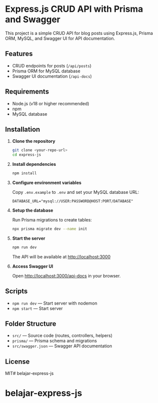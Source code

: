 # Express.js CRUD API with Prisma and Swagger

This project is a simple CRUD API for blog posts using Express.js, Prisma ORM, MySQL, and Swagger UI for API documentation.

## Features

- CRUD endpoints for posts (`/api/posts`)
- Prisma ORM for MySQL database
- Swagger UI documentation (`/api-docs`)

## Requirements

- Node.js (v18 or higher recommended)
- npm
- MySQL database

## Installation

1. **Clone the repository**
   ```bash
   git clone <your-repo-url>
   cd express-js
   ```

2. **Install dependencies**
   ```bash
   npm install
   ```

3. **Configure environment variables**

   Copy `.env.example` to `.env` and set your MySQL database URL:
   ```
   DATABASE_URL="mysql://USER:PASSWORD@HOST:PORT/DATABASE"
   ```

4. **Setup the database**

   Run Prisma migrations to create tables:
   ```bash
   npx prisma migrate dev --name init
   ```

5. **Start the server**
   ```bash
   npm run dev
   ```
   The API will be available at [http://localhost:3000](http://localhost:3000)

6. **Access Swagger UI**

   Open [http://localhost:3000/api-docs](http://localhost:3000/api-docs) in your browser.

## Scripts

- `npm run dev` — Start server with nodemon
- `npm start` — Start server

## Folder Structure

- `src/` — Source code (routes, controllers, helpers)
- `prisma/` — Prisma schema and migrations
- `src/swagger.json` — Swagger API documentation

## License

MIT# belajar-express-js
# belajar-express-js
